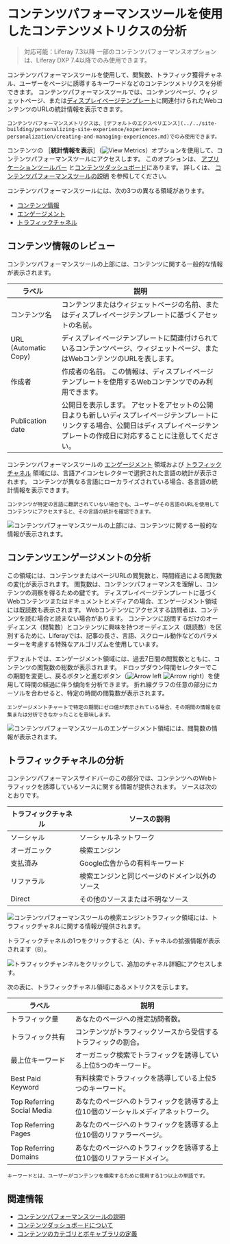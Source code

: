 # コンテンツパフォーマンスツールを使用したコンテンツメトリクスの分析

> 対応可能：Liferay 7.3以降 一部のコンテンツパフォーマンスオプションは、Liferay DXP 7.4以降でのみ使用できます。

コンテンツパフォーマンスツールを使用して、閲覧数、トラフィック獲得チャネル、ユーザーをページに誘導するキーワードなどのコンテンツメトリクスを分析できます。 コンテンツパフォーマンスツールでは、コンテンツページ、ウィジェットページ、または[ディスプレイページテンプレート](../../site-building/displaying-content/using-display-page-templates/publishing-content-with-display-pages.md)に関連付けられたWebコンテンツのURLの統計情報を表示できます。

```{important}
コンテンツパフォーマンスメトリクスは、[デフォルトのエクスペリエンス](../../site-building/personalizing-site-experience/experience-personalization/creating-and-managing-experiences.md)でのみ使用できます。
```

コンテンツの ［**統計情報を表示**］（![View Metrics](../../images/icon-analytics.png)）オプションを使用して、コンテンツパフォーマンスツールにアクセスします。 このオプションは、 [アプリケーションツールバー](../../getting-started/navigating-dxp.md#applications-bar) と[コンテンツダッシュボード](../content-dashboard/about-the-content-dashboard.md)にあります。 詳しくは、 [コンテンツパフォーマンスツールの説明](./about-the-content-performance-tool.md) を参照してください。

コンテンツパフォーマンスツールには、次の3つの異なる領域があります。

- [コンテンツ情報](#reviewing-content-information)
- [エンゲージメント](#analyzing-content-engagement)
- [トラフィックチャネル](#analyzing-traffic-channels)

<a name="reviewing-content-information" />

## コンテンツ情報のレビュー

コンテンツパフォーマンスツールの上部には、コンテンツに関する一般的な情報が表示されます。

| ラベル                  | 説明                                                                                             |
| -------------------- | ---------------------------------------------------------------------------------------------- |
| コンテンツ名               | コンテンツまたはウィジェットページの名前、またはディスプレイページテンプレートに基づくアセットの名前。                                            |
| URL (Automatic Copy) | ディスプレイページテンプレートに関連付けられているコンテンツページ、ウィジェットページ、またはWebコンテンツのURLを表します。                              |
| 作成者                  | 作成者の名前。 この情報は、ディスプレイページテンプレートを使用するWebコンテンツでのみ利用できます。                                           |
| Publication date     | 公開日を表示します。 アセットをアセットの公開日よりも新しいディスプレイページテンプレートにリンクする場合、公開日はディスプレイページテンプレートの作成日に対応することに注意してください。 |

コンテンツパフォーマンスツールの [エンゲージメント](#analyzing-content-engagement) 領域および [トラフィックチャネル](#analyzing-traffic-channels) 領域には、言語アイコンセレクターで選択された言語の統計が表示されます。 コンテンツが異なる言語にローカライズされている場合、各言語の統計情報を表示できます。

```{note}
コンテンツが特定の言語に翻訳されていない場合でも、ユーザーがその言語のURLを使用してコンテンツにアクセスすると、その言語の統計を確認できます。
```

![コンテンツパフォーマンスツールの上部には、コンテンツに関する一般的な情報が表示されます。](./analyze-content-metrics-using-content-performance-tool/images/05.png)

<a name="analyzing-content-engagement" />

## コンテンツエンゲージメントの分析

この領域には、コンテンツまたはページURLの閲覧数と、時間経過による閲覧数の変化が表示されます。 閲覧数は、コンテンツパフォーマンスを理解し、コンテンツの洞察を得るための鍵です。 ディスプレイページテンプレートに基づくWebコンテンツまたはドキュメントとメディアの場合、エンゲージメント領域には既読数も表示されます。 Webコンテンツにアクセスする訪問者は、コンテンツを読む場合と読まない場合があります。 コンテンツに訪問するだけのオーディエンス（閲覧数）とコンテンツに興味を持つオーディエンス（既読数）を区別するために、Liferayでは、記事の長さ、言語、スクロール動作などのパラメーターを考慮する特殊なアルゴリズムを使用しています。

デフォルトでは、エンゲージメント領域には、過去7日間の閲覧数とともに、コンテンツの閲覧数の総数が表示されます。 ドロップダウン時間セレクターでこの期間を変更し、戻るボタンと進むボタン（![Arrow left](../../images/icon-angle-left.png) ![Arrow right](../../images/icon-angle-right.png)）を使用して時間の経過に伴う傾向を分析できます。 折れ線グラフの任意の部分にカーソルを合わせると、特定の時間の閲覧数が表示されます。

```{note}
エンゲージメントチャートで特定の期間にゼロ値が表示されている場合、その期間の情報を収集または分析できなかったことを意味します。
```

![コンテンツパフォーマンスツールのエンゲージメント領域には、閲覧数の情報が表示されます。](./analyze-content-metrics-using-content-performance-tool/images/07.png)

<a name="analyzing-traffic-channels" />

## トラフィックチャネルの分析

コンテンツパフォーマンスサイドバーのこの部分では、コンテンツへのWebトラフィックを誘導しているソースに関する情報が提供されます。 ソースは次のとおりです。

| トラフィックチャネル | ソースの説明                  |
| ---------- | ----------------------- |
| ソーシャル      | ソーシャルネットワーク             |
| オーガニック     | 検索エンジン                  |
| 支払済み       | Google広告からの有料キーワード      |
| リファラル      | 検索エンジンと同じページのドメイン以外のソース |
| Direct     | その他のソースまたは不明なソース        |

![コンテンツパフォーマンスツールの検索エンジントラフィック領域には、トラフィックチャネルに関する情報が提供されます。](./analyze-content-metrics-using-content-performance-tool/images/06.png)

トラフィックチャネルの1つをクリックすると（A）、チャネルの拡張情報が表示されます（B）。

![トラフィックチャンネルをクリックして、追加のチャネル詳細にアクセスします。](./analyze-content-metrics-using-content-performance-tool/images/02.png)

次の表に、トラフィックチャネル領域にあるメトリクスを示します。

| ラベル                        | 説明                                         |
| -------------------------- | ------------------------------------------ |
| トラフィック量                    | あなたのページへの推定訪問者数。                           |
| トラフィック共有                   | コンテンツがトラフィックソースから受信するトラフィックの割合。            |
| 最上位キーワード                   | オーガニック検索でトラフィックを誘導している上位5つのキーワード。          |
| Best Paid Keyword          | 有料検索でトラフィックを誘導している上位5つのキーワード。              |
| Top Referring Social Media | あなたのページへのトラフィックを誘導する上位10個のソーシャルメディアネットワーク。 |
| Top Referring Pages        | あなたのページへのトラフィックを誘導する上位10個のリファラーページ。        |
| Top Referring Domains      | あなたのページへのトラフィックを誘導する上位10個のリファラードメイン。       |

```{note}
キーワードとは、ユーザーがコンテンツを検索するために使用する1つ以上の単語です。
```

<a name="related-information" />

## 関連情報

- [コンテンツパフォーマンスツールの説明](./about-the-content-performance-tool.md)
- [コンテンツダッシュボードについて](../content-dashboard/about-the-content-dashboard.md)
- [コンテンツのカテゴリとボキャブラリの定義](../tags-and-categories/defining-categories-and-vocabularies-for-content.md)
